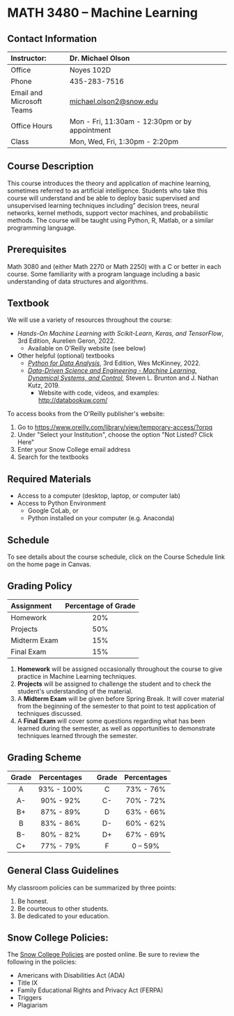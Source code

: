 # MATH 3480 – Machine Learning
## Contact Information
| Instructor: | Dr. Michael Olson |
| :--- | :--- |
| Office | Noyes 102D |
| Phone | 435-283-7516 |
| Email and<br>Microsoft Teams | michael.olson2@snow.edu |
| Office Hours | Mon - Fri, 11:30am - 12:30pm or by appointment |
| Class | Mon, Wed, Fri, 1:30pm - 2:20pm  |

## Course Description

This course introduces the theory and application of machine learning, sometimes referred to as artificial intelligence. Students who take this course will understand and be able to deploy basic supervised and unsupervised learning techniques including” decision trees, neural networks, kernel methods, support vector machines, and probabilistic methods. The course will be taught using Python, R, Matlab, or a similar programming language.

## Prerequisites

Math 3080 and (either Math 2270 or Math 2250) with a C or better in each course. Some familiarity with a program language including a basic understanding of data structures and algorithms.

## Textbook

We will use a variety of resources throughout the course:

* *Hands-On Machine Learning with Scikit-Learn, Keras, and TensorFlow*, 3rd Edition, Aurelien Geron, 2022.
  * Available on O'Reilly website (see below)
* Other helpful (optional) textbooks
  * [*Python for Data Analysis*](https://wesmckinney.com/book/), 3rd Edition, Wes McKinney, 2022.
  * [*Data-Driven Science and Engineering - Machine Learning, Dynamical Systems, and Control*](http://databookuw.com/databook.pdf), Steven L. Brunton and J. Nathan Kutz, 2019.
    * Website with code, videos, and examples: http://databookuw.com/

To access books from the O'Reilly publisher's website:
1. Go to https://www.oreilly.com/library/view/temporary-access/?orpq
2. Under "Select your Institution", choose the option "Not Listed? Click Here"
3. Enter your Snow College email address
4. Search for the textbooks

## Required Materials
* Access to a computer (desktop, laptop, or computer lab)
* Access to Python Environment
  * Google CoLab, or
  * Python installed on your computer (e.g. Anaconda)

## Schedule

To see details about the course schedule, click on the Course Schedule link on the home page in Canvas.

## Grading Policy
| Assignment   | Percentage of Grade |
| :----------- | :-----------------: |
| Homework     | 20%                 |
| Projects     | 50%                 |
| Midterm Exam | 15%                 |
| Final Exam   | 15%                 |

1. __Homework__ will be assigned occasionally throughout the course to give practice in Machine Learning techniques.
2. __Projects__ will be assigned to challenge the student and to check the student's understanding of the material.
3. A __Midterm Exam__ will be given before Spring Break. It will cover material from the beginning of the semester to that point to test application of techniques discussed.
4. A __Final Exam__ will cover some questions regarding what has been learned during the semester, as well as opportunities to demonstrate techniques learned through the semester.

## Grading Scheme
| Grade | Percentages |     | Grade | Percentages |
| :---: | :---------: | --- | :---: | :---------: |
| A	    | 93% - 100%  |     | C     | 73% - 76%   |
| A-    | 90% - 92%   |     | C-    | 70% - 72%   |
| B+    | 87% - 89%   |     | D     | 63% - 66%   |
| B     | 83% - 86%   |     | D-    | 60% - 62%   |
| B-    | 80% - 82%   |     | D+    | 67% - 69%   |
| C+    | 77% - 79%   |     | F     | 0 – 59%     |

## General Class Guidelines
My classroom policies can be summarized by three points:
1. Be honest.
2. Be courteous to other students.
3. Be dedicated to your education.

## Snow College Policies:
The [Snow College Policies](https://snow.instructure.com/courses/474797) are posted online. Be sure to review the following in the policies:
* Americans with Disabilities Act (ADA)
* Title IX
* Family Educational Rights and Privacy Act (FERPA)
* Triggers
* Plagiarism